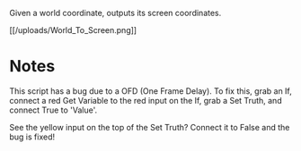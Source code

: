 Given a world coordinate, outputs its screen coordinates.

[[/uploads/World_To_Screen.png]]

# Notes
This script has a bug due to a OFD (One Frame Delay). To fix this, grab an If, connect a red Get Variable to the red input on the If, grab a Set Truth, and connect True to 'Value'.

See the yellow input on the top of the Set Truth? Connect it to False and the bug is fixed!